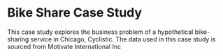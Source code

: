 # Bike Share Case Study
This case study explores the business problem of a hypothetical bike-sharing service in Chicago, Cyclistic. The data used in this case study is sourced from Motivate International Inc 
